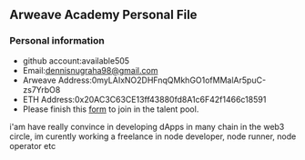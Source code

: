 ## Arweave Academy Personal File

### Personal information

- github account:available505
- Email:dennisnugraha98@gmail.com
- Arweave Address:0myLAIxNO2DHFnqQMkhGO1ofMMalAr5puC-zs7YrbO8
- ETH Address:0x20AC3C63CE13ff43880fd8A1c6F42f1466c18591
- Please finish this [form](https://docs.google.com/forms/d/e/1FAIpQLSfWA5fIIcBgmRppm3jNz5vmf9Mai_QMVil-2pO4r7YKn_Zhtw/viewform?usp=sf_link) to join in the talent pool.

i'am have really convince in developing dApps in many chain in the web3 circle, im curently working a freelance in node developer, node runner, node operator etc

